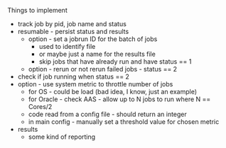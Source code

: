 

Things to implement

- track job by pid, job name and status
- resumable - persist status and results
  - option - set a jobrun ID for the batch of jobs
    - used to identify file
	 - or maybe just a name for the results file
	 - skip jobs that have already run and have status == 1
  - option - rerun or not rerun failed jobs - status == 2
- check if job running when status == 2
- option - use system metric to throttle number of jobs
  - for OS - could be load (bad idea, I know, just an example)
  - for Oracle - check AAS - allow up to N jobs to run where N == Cores/2
  - code read from a config file - should return an integer
  - in main config - manually set a threshold value for chosen metric
- results
  - some kind of reporting

